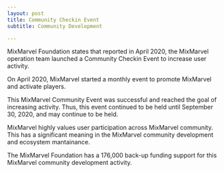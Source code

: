 ```yaml
---
layout: post
title: Community Checkin Event
subtitle: Community Development 

---
```


MixMarvel Foundation states that reported in April 2020, the MixMarvel operation team launched a Community Checkin Event to increase user activity. 

On April 2020, MixMarvel started a monthly event to promote MixMarvel and activate players. 

This MixMarvel Community Event was successful and reached the goal of increasing activity. Thus, this event continued to be held until September 30, 2020, and may continue to be held.

MixMarvel highly values user participation across MixMarvel community. This has a significant meaning in the MixMarvel community development and ecosystem mantainance. 

The MixMarvel Foundation has a 176,000 back-up funding support for this MixMarvel community development activity. 

